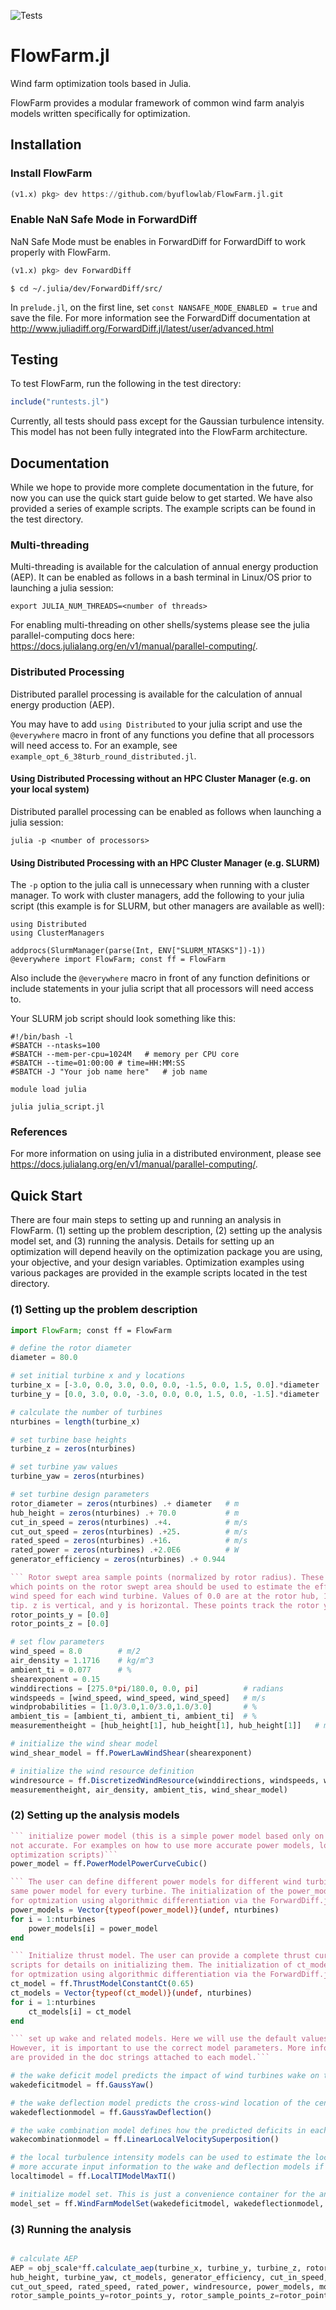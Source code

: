 ![Tests](https://github.com/byuflowlab/FlowFarm.jl/actions/workflows/test.yml/badge.svg)

# FlowFarm.jl
Wind farm optimization tools based in Julia. 

FlowFarm provides a modular framework of common wind farm analyis models written specifically for optimization.

## Installation

### Install FlowFarm

```julia
(v1.x) pkg> dev https://github.com/byuflowlab/FlowFarm.jl.git
```

### Enable NaN Safe Mode in ForwardDiff
NaN Safe Mode must be enables in ForwardDiff for ForwardDiff to work properly with FlowFarm.

```julia
(v1.x) pkg> dev ForwardDiff
```
```
$ cd ~/.julia/dev/ForwardDiff/src/
```
In `prelude.jl`, on the first line, set `const NANSAFE_MODE_ENABLED = true` and save the file. 
For more information see the ForwardDiff documentation at 
http://www.juliadiff.org/ForwardDiff.jl/latest/user/advanced.html

## Testing

To test FlowFarm, run the following in the test directory:

```julia
include("runtests.jl")
```

Currently, all tests should pass except for the Gaussian turbulence intensity. This model
has not been fully integrated into the FlowFarm architecture.

## Documentation

While we hope to provide more complete documentation in the future, for now you can use the 
quick start guide below to get started. We have also provided a series of example scripts. 
The example scripts can be found in the test directory.

### Multi-threading
Multi-threading is available for the calculation of annual energy production (AEP). It can be
enabled as follows in a bash terminal in Linux/OS prior to launching a julia session:

```
export JULIA_NUM_THREADS=<number of threads>
```
For enabling multi-threading on other shells/systems please see the julia parallel-computing
docs here: https://docs.julialang.org/en/v1/manual/parallel-computing/.

### Distributed Processing
Distributed parallel processing is available for the calculation of annual energy production (AEP). 

You may have to add `using Distributed` to your julia script and use the `@everywhere` macro 
in front of any functions you define that all processors will need access to. For an example, 
see `example_opt_6_38turb_round_distributed.jl`.

#### Using Distributed Processing without an HPC Cluster Manager (e.g. on your local system)
Distributed parallel processing can be enabled as follows when launching a julia session:

```
julia -p <number of processors>
```

#### Using Distributed Processing with an HPC Cluster Manager (e.g. SLURM)
The `-p` option to the julia call is unnecessary when running with a cluster manager. 
To work with cluster managers, add the following to your julia script (this example is for 
SLURM, but other managers are available as well):

```
using Distributed
using ClusterManagers

addprocs(SlurmManager(parse(Int, ENV["SLURM_NTASKS"])-1))
@everywhere import FlowFarm; const ff = FlowFarm
```

Also include the `@everywhere` macro in front of any function definitions or include statements
in your julia script that all processors will need access to.

Your SLURM job script should look something like this:

```
#!/bin/bash -l
#SBATCH --ntasks=100
#SBATCH --mem-per-cpu=1024M   # memory per CPU core
#SBATCH --time=01:00:00 # time=HH:MM:SS
#SBATCH -J "Your job name here"   # job name

module load julia

julia julia_script.jl
```

### References
For more information on using julia in a distributed environment, please see https://docs.julialang.org/en/v1/manual/parallel-computing/.


## Quick Start

There are four main steps to setting up and running an analysis in FlowFarm. 
(1) setting up the problem description, (2) setting up the analysis model set, and 
(3) running the analysis. Details for setting up an optimization will depend heavily on the
optimization package you are using, your objective, and your design variables. Optimization
examples using various packages are provided in the example scripts located in the test directory.

### (1) Setting up the problem description

```julia
import FlowFarm; const ff = FlowFarm

# define the rotor diameter
diameter = 80.0

# set initial turbine x and y locations
turbine_x = [-3.0, 0.0, 3.0, 0.0, 0.0, -1.5, 0.0, 1.5, 0.0].*diameter
turbine_y = [0.0, 3.0, 0.0, -3.0, 0.0, 0.0, 1.5, 0.0, -1.5].*diameter

# calculate the number of turbines
nturbines = length(turbine_x)

# set turbine base heights
turbine_z = zeros(nturbines)

# set turbine yaw values
turbine_yaw = zeros(nturbines)

# set turbine design parameters
rotor_diameter = zeros(nturbines) .+ diameter   # m
hub_height = zeros(nturbines) .+ 70.0           # m
cut_in_speed = zeros(nturbines) .+4.            # m/s
cut_out_speed = zeros(nturbines) .+25.          # m/s
rated_speed = zeros(nturbines) .+16.            # m/s
rated_power = zeros(nturbines) .+2.0E6          # W
generator_efficiency = zeros(nturbines) .+ 0.944

``` Rotor swept area sample points (normalized by rotor radius). These arrays define which
which points on the rotor swept area should be used to estimate the effective inflow
wind speed for each wind turbine. Values of 0.0 are at the rotor hub, 1.0 is at the blade
tip. z is vertical, and y is horizontal. These points track the rotor yaw.```
rotor_points_y = [0.0]
rotor_points_z = [0.0]

# set flow parameters
wind_speed = 8.0        # m/2
air_density = 1.1716    # kg/m^3
ambient_ti = 0.077      # %
shearexponent = 0.15
winddirections = [275.0*pi/180.0, 0.0, pi]          # radians
windspeeds = [wind_speed, wind_speed, wind_speed]   # m/s
windprobabilities = [1.0/3.0,1.0/3.0,1.0/3.0]       # %
ambient_tis = [ambient_ti, ambient_ti, ambient_ti]  # %
measurementheight = [hub_height[1], hub_height[1], hub_height[1]]   # m

# initialize the wind shear model
wind_shear_model = ff.PowerLawWindShear(shearexponent)

# initialize the wind resource definition
windresource = ff.DiscretizedWindResource(winddirections, windspeeds, windprobabilities, 
measurementheight, air_density, ambient_tis, wind_shear_model)

```

### (2) Setting up the analysis models

```julia
``` initialize power model (this is a simple power model based only on turbine design and is 
not accurate. For examples on how to use more accurate power models, look at the example 
optimization scripts)```
power_model = ff.PowerModelPowerCurveCubic()

``` The user can define different power models for different wind turbines, but here we use the
same power model for every turbine. The initialization of the power_models vector is important
for optmization using algorithmic differentiation via the ForwardDiff.jl package.```
power_models = Vector{typeof(power_model)}(undef, nturbines)
for i = 1:nturbines
    power_models[i] = power_model
end

``` Initialize thrust model. The user can provide a complete thrust curve. See the example 
scripts for details on initializing them. The initialization of ct_models vector is important
for optmization using algorithmic differentiation via the ForwardDiff.jl package.```
ct_model = ff.ThrustModelConstantCt(0.65)
ct_models = Vector{typeof(ct_model)}(undef, nturbines)
for i = 1:nturbines
    ct_models[i] = ct_model
end

``` set up wake and related models. Here we will use the default values provided in FlowFarm.
However, it is important to use the correct model parameters. More information and references
are provided in the doc strings attached to each model.```

# the wake deficit model predicts the impact of wind turbines wake on the wind speed
wakedeficitmodel = ff.GaussYaw()

# the wake deflection model predicts the cross-wind location of the center of a wind turbine wake
wakedeflectionmodel = ff.GaussYawDeflection()

# the wake combination model defines how the predicted deficits in each wake should be combined to predict the total deficit at a point
wakecombinationmodel = ff.LinearLocalVelocitySuperposition()

# the local turbulence intensity models can be used to estimate the local turbulence intensity at each wind turbine or point to provide
# more accurate input information to the wake and deflection models if applicable.
localtimodel = ff.LocalTIModelMaxTI()

# initialize model set. This is just a convenience container for the analysis models.
model_set = ff.WindFarmModelSet(wakedeficitmodel, wakedeflectionmodel, wakecombinationmodel, localtimodel)

```
### (3) Running the analysis

```julia

# calculate AEP
AEP = obj_scale*ff.calculate_aep(turbine_x, turbine_y, turbine_z, rotor_diameter,
hub_height, turbine_yaw, ct_models, generator_efficiency, cut_in_speed,
cut_out_speed, rated_speed, rated_power, windresource, power_models, model_set,
rotor_sample_points_y=rotor_points_y, rotor_sample_points_z=rotor_points_z)

```
